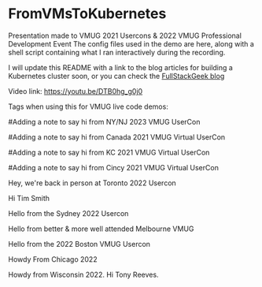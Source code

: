 # FromVMsToKubernetes
Presentation made to VMUG 2021 Usercons & 2022 VMUG Professional Development Event
The config files used in the demo are here, along with a shell script containing what I ran interactively during the recording.

I will update this README with a link to the blog articles for building a Kubernetes cluster soon, or you can check the [FullStackGeek blog](https://www.fullstackgeek.net)

Video link:  https://youtu.be/DTB0hg_g0j0


Tags when using this for VMUG live code demos:

#Adding a note to say hi from NY/NJ 2023 VMUG UserCon

#Adding a note to say hi from Canada 2021 VMUG Virtual UserCon

#Adding a note to say hi from KC 2021 VMUG Virtual UserCon

#Adding a note to say hi from Cincy 2021 VMUG Virtual UserCon

Hey, we're back in person at Toronto 2022 Usercon

Hi Tim Smith

Hello from the Sydney 2022 Usercon

Hello from better & more well attended Melbourne VMUG

Hello from the 2022 Boston VMUG Usercon

Howdy From Chicago 2022

Howdy from Wisconsin 2022.  Hi Tony Reeves.